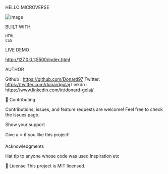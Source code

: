 HELLO MICROVERSE 


![image](https://user-images.githubusercontent.com/74506933/124616781-a921bd80-de76-11eb-937c-d47f2afb7adc.png)



BUILT WITH 

    HTML
    CSS
   
LIVE DEMO

http://127.0.0.1:5500/index.html

AUTHOR

Github : https://github.com/Donard97
Twitter: https://twitter.com/donardgolaj
Linkdn : https://www.linkedin.com/in/donard-golaj/


🤝 Contributing

Contributions, issues, and feature requests are welcome!
Feel free to check the issues page.

Show your support

Give a ⭐️ if you like this project!


Acknowledgments

Hat tip to anyone whose code was used
Inspiration
etc

📝 License
This project is MIT licensed.

